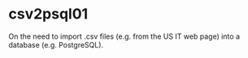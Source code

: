 # csv2psql01
On the need to import .csv files (e.g. from the US IT web page) into a database (e.g. PostgreSQL).
